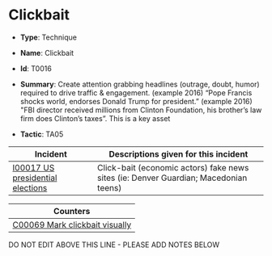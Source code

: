 # Clickbait

* **Type**: Technique

* **Name**: Clickbait

* **Id**: T0016

* **Summary**: Create attention grabbing headlines (outrage, doubt, humor) required to drive traffic & engagement. (example 2016) “Pope Francis shocks world, endorses Donald Trump for president.” (example 2016) "FBI director received millions from Clinton Foundation, his brother’s law firm does Clinton’s taxes”. This is a key asset

* **Tactic**: TA05


| Incident | Descriptions given for this incident |
| -------- | -------------------- |
| [I00017 US presidential elections](../incidents/I00017.md) | Click-bait (economic actors) fake news sites (ie: Denver Guardian; Macedonian teens) |



| Counters |
| -------- |
| [C00069 Mark clickbait visually](../counters/C00069.md) |
DO NOT EDIT ABOVE THIS LINE - PLEASE ADD NOTES BELOW